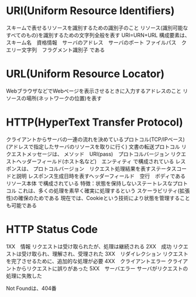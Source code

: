 # URI(Uniform Resource Identifiers)

スキームで表せるリソースを識別するための識別子のこと
リソース(識別可能なすべてのもの)を識別するための文字列全般を表す
URI=URN+URL
構成要素は、
スキーム名　資格情報　サーバのアドレス　サーバのポート
ファイルパス　クエリー文字列　フラグメント識別子
である

# URL(Uniform Resource Locator)
WebブラウザなどでWebページを表示させるときに入力するアドレスのこと
リソースの場所(ネットワークの位置)を表す

# HTTP(HyperText Transfer Protocol)
クライアントからサーバの一連の流れを決めているプロトコル(TCP/IPベース)
(アドレスで指定したサーバのリソースを取りに行く)
文書の転送プロトコル
リクエストメッセージは、
メソッド　URI(pass)　プロトコルバージョン
リクエストヘッダーフィールド(ホスト名など)　エンティティ
で構成されている
レスポンスは、
プロトコルバージョン　リクエスト処理結果を表すステータスコードと説明
レスポンス生成日時を表すヘッダーフィールド　空行　ボディであるリソース本体
で構成されている
特徴：状態を保持しないステートレスなプロトコル
これは、多くの処理を素早く確実に処理するという
スケーラビリティ(拡張性)の確保のためである
現在では、Cookieという技術により状態を管理することも可能である

# HTTP Status Code
1XX　情報
リクエストは受け取られたが、処理は継続される
2XX　成功
リクエストは受け取られ、理解され、受理された
3XX　リダイレクション
リクエストを完了させるために、追加的な処理が必要
4XX　クライアントエラー
クライアントからリクエストに誤りがあった
5XX　サーバエラー
サーバがリクエストの処理に失敗した

Not Foundは、404番